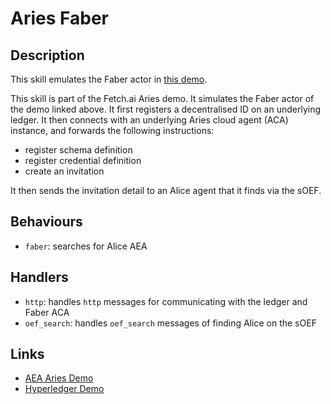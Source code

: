 # Aries Faber

## Description

This skill emulates the Faber actor in <a href="https://github.com/hyperledger/aries-cloudagent-python/blob/master/demo/README.md" target="_blank">this demo</a>.

This skill is part of the Fetch.ai Aries demo. It simulates the Faber actor of the demo linked above. It first registers a decentralised ID on an underlying ledger. It then connects with an underlying Aries cloud agent (ACA) instance, and forwards the following instructions:
 * register schema definition
 * register credential definition
 * create an invitation
 
It then sends the invitation detail to an Alice agent that it finds via the sOEF.

## Behaviours

* `faber`: searches for Alice AEA 

## Handlers

* `http`: handles `http` messages for communicating with the ledger and Faber ACA
* `oef_search`: handles `oef_search` messages of finding Alice on the sOEF

## Links

* <a href="https://docs.fetch.ai/aea/aries-cloud-agent-demo/" target="_blank">AEA Aries Demo</a>
* <a href="https://github.com/hyperledger/aries-cloudagent-python/blob/master/demo/README.md" target="_blank">Hyperledger Demo</a>
